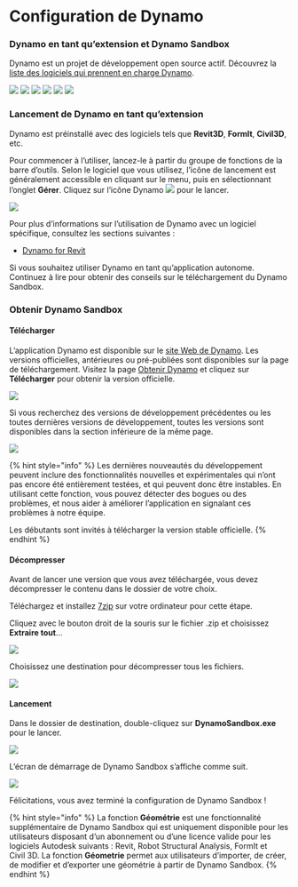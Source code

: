# Configuration de Dynamo

### Dynamo en tant qu’extension et Dynamo Sandbox

Dynamo est un projet de développement open source actif. Découvrez la [liste des logiciels qui prennent en charge Dynamo](http://dynamobim.org/download/).

![](images/setupfordynamo-dynamorevit.png) ![](images/setupfordynamo-dynamocivil3D.png) ![](images/setupfordynamo-dynamoaliasdesign.png) ![](images/setupfordynamo-dynamoformit.png) ![](<images/setupfordynamo-dynamoadvancesteel (1).png>) ![](images/setupfordynamo-dynamorobotstructuralanalysis.png)

### Lancement de Dynamo en tant qu’extension

Dynamo est préinstallé avec des logiciels tels que **Revit3D**, **FormIt**, **Civil3D**, etc.

Pour commencer à l’utiliser, lancez-le à partir du groupe de fonctions de la barre d’outils. Selon le logiciel que vous utilisez, l’icône de lancement est généralement accessible en cliquant sur le menu, puis en sélectionnant l’onglet **Gérer**. Cliquez sur l’icône Dynamo ![](images/dynamoCore-halfSize.png) pour le lancer.

![](<../7_dynamo_for_revit/images/1/launchdynamofromrevit (1).jpg>)

Pour plus d’informations sur l’utilisation de Dynamo avec un logiciel spécifique, consultez les sections suivantes :

* [Dynamo for Revit](../7\_dynamo\_for\_revit/)

Si vous souhaitez utiliser Dynamo en tant qu’application autonome. Continuez à lire pour obtenir des conseils sur le téléchargement du Dynamo Sandbox.

### Obtenir Dynamo Sandbox

#### Télécharger

L’application Dynamo est disponible sur le [site Web de Dynamo](http://dynamobim.com). Les versions officielles, antérieures ou pré-publiées sont disponibles sur la page de téléchargement. Visitez la page [Obtenir Dynamo](http://dynamobim.org/download/) et cliquez sur **Télécharger** pour obtenir la version officielle.

![](images/dynamo-sandbox\(1\).png)

Si vous recherchez des versions de développement précédentes ou les toutes dernières versions de développement, toutes les versions sont disponibles dans la section inférieure de la même page.

![](images/DynamoSandboxAllbuilds.jpg)

{% hint style="info" %} Les dernières nouveautés du développement peuvent inclure des fonctionnalités nouvelles et expérimentales qui n’ont pas encore été entièrement testées, et qui peuvent donc être instables. En utilisant cette fonction, vous pouvez détecter des bogues ou des problèmes, et nous aider à améliorer l’application en signalant ces problèmes à notre équipe.

Les débutants sont invités à télécharger la version stable officielle. {% endhint %}

#### Décompresser

Avant de lancer une version que vous avez téléchargée, vous devez décompresser le contenu dans le dossier de votre choix.

Téléchargez et installez [7zip](https://www.7-zip.org/download.html) sur votre ordinateur pour cette étape.

Cliquez avec le bouton droit de la souris sur le fichier .zip et choisissez **Extraire tout**…

![](images/02-03Extractzipfile.jpg)

Choisissez une destination pour décompresser tous les fichiers.

![](images/02-04Extractdestinationfolder.jpg)

#### Lancement

Dans le dossier de destination, double-cliquez sur **DynamoSandbox.exe** pour le lancer.

![](images/02-05Dynamoexe.jpg)

L’écran de démarrage de Dynamo Sandbox s’affiche comme suit.

![](images/02-06Dynamostartupscreen.jpg)

Félicitations, vous avez terminé la configuration de Dynamo Sandbox !

{% hint style="info" %}
La fonction **Géométrie** est une fonctionnalité supplémentaire de Dynamo Sandbox qui est uniquement disponible pour les utilisateurs disposant d’un abonnement ou d’une licence valide pour les logiciels Autodesk suivants : Revit, Robot Structural Analysis, FormIt et Civil 3D. La fonction **Géometrie** permet aux utilisateurs d’importer, de créer, de modifier et d’exporter une géométrie à partir de Dynamo Sandbox. 
{% endhint %}
